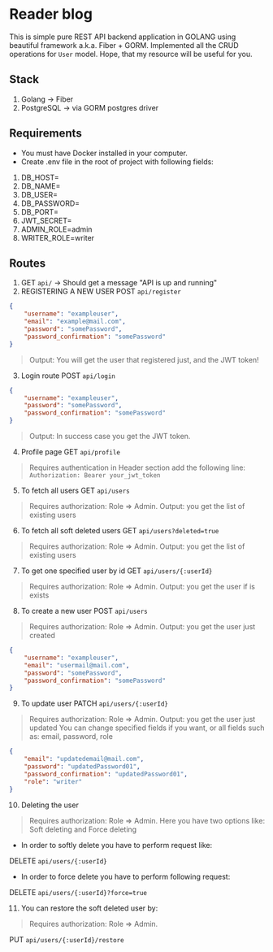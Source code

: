 # Reader blog
This is simple pure REST API backend application in GOLANG using beautiful framework a.k.a. Fiber + GORM. Implemented all the CRUD operations for `User` model. Hope, that my resource will be useful for you.

## Stack
1. Golang -> Fiber
2. PostgreSQL -> via GORM postgres driver

## Requirements
 - You must have Docker installed in your computer.
 - Create .env file in the root of project with following fields:
  1. DB_HOST=
  2. DB_NAME=
  3. DB_USER=
  4. DB_PASSWORD=
  5. DB_PORT=
  6. JWT_SECRET=
  7. ADMIN_ROLE=admin
  8. WRITER_ROLE=writer

## Routes
1. GET `api/` -> Should get a message "API is up and running"
2. REGISTERING A NEW USER
POST `api/register`
```JSON
{
    "username": "exampleuser",
    "email": "example@mail.com",
    "password": "somePassword",
    "password_confirmation": "somePassword"
}
```
> Output: You will get the user that registered just, and the JWT token!
3. Login route
POST `api/login`
```JSON
{
    "username": "exampleuser",
    "password": "somePassword",
    "password_confirmation": "somePassword"
}
```
> Output: In success case you get the JWT token.
4. Profile page
GET `api/profile`
> Requires authentication in Header section add the following line:
`Authorization: Bearer your_jwt_token`

5. To fetch all users 
GET `api/users`
> Requires authorization: Role => Admin. Output: you get the list of existing users

6. To fetch all soft deleted users
GET `api/users?deleted=true`
> Requires authorization: Role => Admin. Output: you get the list of existing users

7. To get one specified user by id
GET `api/users/{:userId}`
> Requires authorization: Role => Admin. Output: you get the user if is exists

8. To create a new user
POST `api/users`
> Requires authorization: Role => Admin. Output: you get the user just created
```JSON
{
    "username": "exampleuser",
    "email": "usermail@mail.com",
    "password": "somePassword",
    "password_confirmation": "somePassword"
}
```

9. To update user
PATCH `api/users/{:userId}`
> Requires authorization: Role => Admin. Output: you get the user just updated
> You can change specified fields if you want, or all fields such as: email, password, role
```JSON
{
    "email": "updatedemail@mail.com",
    "password": "updatedPassword01",
    "password_confirmation": "updatedPassword01",
    "role": "writer"
}
```

10. Deleting the user
> Requires authorization: Role => Admin.
> Here you have two options like: Soft deleting and Force deleting
- In order to softly delete you have to perform request like:

DELETE `api/users/{:userId}`
- In order to force delete you have to perform following request:

DELETE `api/users/{:userId}?force=true`

11. You can restore the soft deleted user by:
> Requires authorization: Role => Admin.

PUT `api/users/{:userId}/restore`
